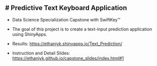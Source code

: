 ﻿## # Predictive Text Keyboard Application

- Data Science Specialization Capstone with SwiftKey™

- The goal of this project is to create a text-input prediction application using ShinyApps.

- Results:
  https://ethanjyk.shinyapps.io/Text_Prediction/

- Instruction and Detail Slides:
  https://ethanjyk.github.io/capstone_slides/index.html#1

